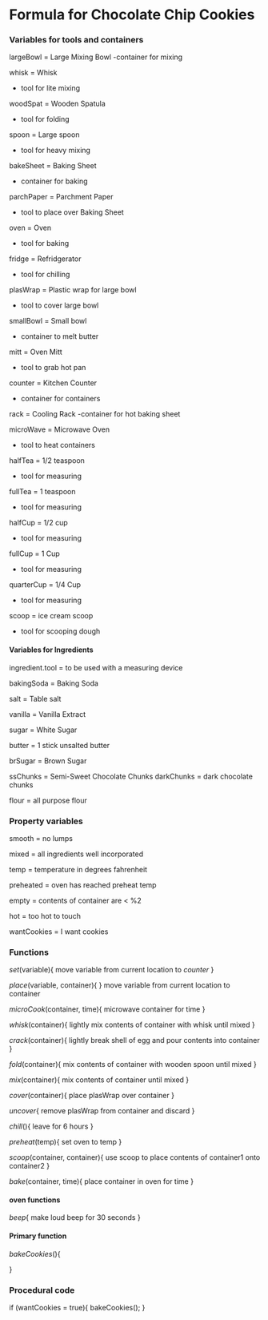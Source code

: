 # Formula for Chocolate Chip Cookies

### Variables for tools and containers


largeBowl = Large Mixing Bowl
-container for mixing

whisk = Whisk
- tool for lite mixing

woodSpat = Wooden Spatula
- tool for folding

spoon = Large spoon
- tool for heavy mixing

bakeSheet = Baking Sheet
- container for baking

parchPaper = Parchment Paper 
- tool to place over Baking Sheet

oven = Oven
- tool for baking 

fridge = Refridgerator
- tool for chilling

plasWrap = Plastic wrap for large bowl
- tool to cover large bowl

smallBowl = Small bowl
- container to melt butter

mitt = Oven Mitt
- tool to grab hot pan

counter = Kitchen Counter 
- container for containers

rack = Cooling Rack
-container for hot baking sheet

microWave = Microwave Oven
- tool to heat containers 

halfTea = 1/2 teaspoon 
- tool for measuring

fullTea = 1 teaspoon
- tool for measuring

halfCup = 1/2 cup
- tool for measuring

fullCup = 1 Cup
- tool for measuring

quarterCup = 1/4 Cup
- tool for measuring

scoop = ice cream scoop
- tool for scooping dough


#### Variables for Ingredients

ingredient.tool = to be used with a measuring device

bakingSoda = Baking Soda

salt = Table salt

vanilla = Vanilla Extract

sugar = White Sugar

butter = 1 stick unsalted butter

brSugar = Brown Sugar

ssChunks = Semi-Sweet Chocolate Chunks
darkChunks = dark chocolate chunks

flour = all purpose flour

### Property variables
smooth = no lumps

mixed = all ingredients well incorporated

temp = temperature in degrees fahrenheit

preheated = oven has reached preheat temp

empty = contents of container are < %2

hot = too hot to touch

wantCookies = I want cookies

### Functions


*set*(variable){
  move variable from current location to *counter*
}

*place*(variable, container){
  } move variable from current location to container
  

*microCook*(container, time){
microwave container for time
}

*whisk*(container){
  lightly mix contents of container with whisk until mixed
}

*crack*(container){
  lightly break shell of egg and pour contents into container
}

*fold*(container){
  mix contents of container with wooden spoon until mixed
}

*mix*(container){
  mix contents of container until mixed
}

*cover*(container){
  place plasWrap over container
}

*uncover*{
  remove plasWrap from container and discard
}

*chill*(){
  leave for 6 hours
}

*preheat*(temp){
  set oven to temp
}

*scoop*(container, container){
  use scoop to place contents of container1 onto container2
}

*bake*(container, time){
  place container in oven for time
}
#### oven functions
*beep*{
  make loud beep for 30 seconds
}

#### Primary function

*bakeCookies*(){

}

### Procedural code

if (wantCookies = true){
  bakeCookies();
}












